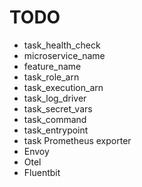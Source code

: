 # TODO

- task_health_check
- microservice_name
- feature_name
- task_role_arn
- task_execution_arn
- task_log_driver
- task_secret_vars
- task_command
- task_entrypoint
- task Prometheus exporter
- Envoy
- Otel
- Fluentbit
